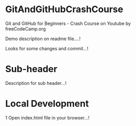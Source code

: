# GitAndGitHubCrashCourse
Git and GitHub for Beginners - Crash Course on Youtube by freeCodeCamp.org

Demo description on readme file....!

Looks for some changes and commit...!

# Sub-header

Description for sub header...!

# Local Development

1 Open index.html file in your browser...!
